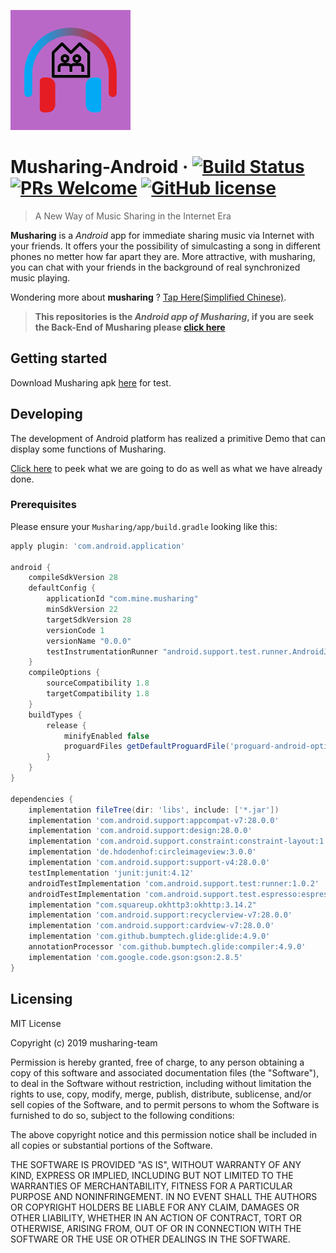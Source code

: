 ![Logo of the project](./images/logo.png)

# Musharing-Android &middot; [![Build Status](https://img.shields.io/travis/npm/npm/latest.svg?style=flat-square)](https://travis-ci.org/npm/npm) [![PRs Welcome](https://img.shields.io/badge/PRs-welcome-brightgreen.svg?style=flat-square)](http://makeapullrequest.com) [![GitHub license](https://img.shields.io/badge/license-MIT-blue.svg?style=flat-square)](https://github.com/your/your-project/blob/master/LICENSE)

> A New Way of Music Sharing in the Internet Era

**Musharing** is a *Android* app for immediate sharing music via Internet with your friends. It offers your the possibility of simulcasting a song in different phones no metter how far apart they are.  More attractive, with musharing, you can chat with your friends in the background of real synchronized music playing.

Wondering more about **musharing** ? [Tap Here(Simplified Chinese)](./musharing.md).

> **This repositories is the *Android app of Musharing*, if you are seek the Back-End of Musharing please [click here]()**

## Getting started

Download Musharing apk [here](./relase) for test.

## Developing

The development of Android platform has realized a primitive Demo that can display some functions of Musharing.

[Click here](./TODO.md) to peek what we are going to do as well as what we have already done.

### Prerequisites

Please ensure your  `Musharing/app/build.gradle` looking like this:

```gradle
apply plugin: 'com.android.application'

android {
    compileSdkVersion 28
    defaultConfig {
        applicationId "com.mine.musharing"
        minSdkVersion 22
        targetSdkVersion 28
        versionCode 1
        versionName "0.0.0"
        testInstrumentationRunner "android.support.test.runner.AndroidJUnitRunner"
    }
    compileOptions {
        sourceCompatibility 1.8
        targetCompatibility 1.8
    }
    buildTypes {
        release {
            minifyEnabled false
            proguardFiles getDefaultProguardFile('proguard-android-optimize.txt'), 'proguard-rules.pro'
        }
    }
}

dependencies {
    implementation fileTree(dir: 'libs', include: ['*.jar'])
    implementation 'com.android.support:appcompat-v7:28.0.0'
    implementation 'com.android.support:design:28.0.0'
    implementation 'com.android.support.constraint:constraint-layout:1.1.3'
    implementation 'de.hdodenhof:circleimageview:3.0.0'
    implementation 'com.android.support:support-v4:28.0.0'
    testImplementation 'junit:junit:4.12'
    androidTestImplementation 'com.android.support.test:runner:1.0.2'
    androidTestImplementation 'com.android.support.test.espresso:espresso-core:3.0.2'
    implementation "com.squareup.okhttp3:okhttp:3.14.2"
    implementation 'com.android.support:recyclerview-v7:28.0.0'
    implementation 'com.android.support:cardview-v7:28.0.0'
    implementation 'com.github.bumptech.glide:glide:4.9.0'
    annotationProcessor 'com.github.bumptech.glide:compiler:4.9.0'
    implementation 'com.google.code.gson:gson:2.8.5'
}

```

## Licensing

MIT License

Copyright (c) 2019 musharing-team

Permission is hereby granted, free of charge, to any person obtaining a copy
of this software and associated documentation files (the "Software"), to deal
in the Software without restriction, including without limitation the rights
to use, copy, modify, merge, publish, distribute, sublicense, and/or sell
copies of the Software, and to permit persons to whom the Software is
furnished to do so, subject to the following conditions:

The above copyright notice and this permission notice shall be included in all
copies or substantial portions of the Software.

THE SOFTWARE IS PROVIDED "AS IS", WITHOUT WARRANTY OF ANY KIND, EXPRESS OR
IMPLIED, INCLUDING BUT NOT LIMITED TO THE WARRANTIES OF MERCHANTABILITY,
FITNESS FOR A PARTICULAR PURPOSE AND NONINFRINGEMENT. IN NO EVENT SHALL THE
AUTHORS OR COPYRIGHT HOLDERS BE LIABLE FOR ANY CLAIM, DAMAGES OR OTHER
LIABILITY, WHETHER IN AN ACTION OF CONTRACT, TORT OR OTHERWISE, ARISING FROM,
OUT OF OR IN CONNECTION WITH THE SOFTWARE OR THE USE OR OTHER DEALINGS IN THE
SOFTWARE.